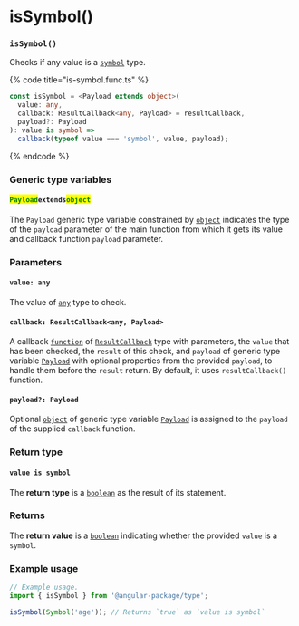 # isSymbol()

### `isSymbol()`

Checks if any value is a [`symbol`](https://developer.mozilla.org/en-US/docs/Web/JavaScript/Reference/Global\_Objects/Symbol) type.

{% code title="is-symbol.func.ts" %}
```typescript
const isSymbol = <Payload extends object>(
  value: any,
  callback: ResultCallback<any, Payload> = resultCallback,
  payload?: Payload
): value is symbol =>
  callback(typeof value === 'symbol', value, payload);
```
{% endcode %}

### Generic type variables

#### <mark style="color:green;">**`Payload`**</mark>**`extends`**<mark style="color:green;">**`object`**</mark>

The `Payload` generic type variable constrained by [`object`](https://www.typescriptlang.org/docs/handbook/basic-types.html#object) indicates the type of the `payload` parameter of the main function from which it gets its value and callback function `payload` parameter.

### Parameters

#### `value: any`

The value of [`any`](https://www.typescriptlang.org/docs/handbook/2/everyday-types.html#any) type to check.

#### `callback: ResultCallback<any, Payload>`

A callback [`function`](https://developer.mozilla.org/en-US/docs/Web/JavaScript/Guide/Functions) of [`ResultCallback`](../types/resultcallback.md) type with parameters, the `value` that has been checked, the `result` of this check, and `payload` of generic type variable [`Payload`](issymbol.md#payloadextendsobject) with optional properties from the provided `payload`, to handle them before the `result` return. By default, it uses `resultCallback()` function.

#### `payload?: Payload`

Optional [`object`](https://developer.mozilla.org/en-US/docs/Web/JavaScript/Reference/Global\_Objects/Object) of generic type variable [`Payload`](issymbol.md#payloadextendsobject) is assigned to the `payload` of the supplied `callback` function.

### Return type

#### `value is symbol`

The **return type** is a [`boolean`](https://www.typescriptlang.org/docs/handbook/basic-types.html#boolean) as the result of its statement.

### Returns

The **return value** is a [`boolean`](https://developer.mozilla.org/en-US/docs/Web/JavaScript/Reference/Global\_Objects/Boolean) indicating whether the provided `value` is a `symbol`.

### Example usage

```typescript
// Example usage.
import { isSymbol } from '@angular-package/type';

isSymbol(Symbol('age')); // Returns `true` as `value is symbol`
```
